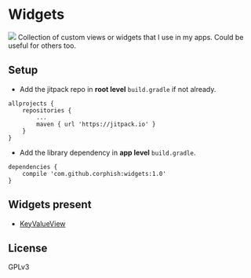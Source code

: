 # Widgets
[![](https://jitpack.io/v/corphish/Widgets.svg)](https://jitpack.io/#corphish/Widgets) 
Collection of custom views or widgets that I use in my apps.
Could be useful for others too.

## Setup
- Add the jitpack repo in __root level__ `build.gradle` if not already.
```
allprojects {
	repositories {
		...
		maven { url 'https://jitpack.io' }
	}
}
```
- Add the library dependency in __app level__ `build.gradle`.
```
dependencies {
	compile 'com.github.corphish:widgets:1.0'
}
```

## Widgets present
- [KeyValueView](https://github.com/corphish/Widgets/blob/master/widgets/docs/KeyValueView.md)

## License
GPLv3
